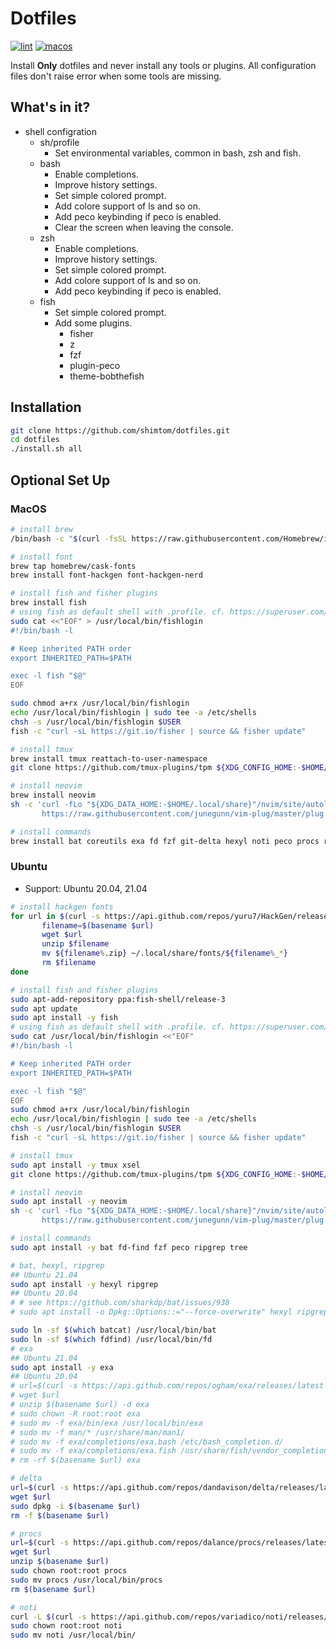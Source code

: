 # Dotfiles

[![lint](https://github.com/shimtom/dotfiles/actions/workflows/lint.yml/badge.svg)](https://github.com/shimtom/dotfiles/actions/workflows/lint.yml) [![macos](https://github.com/shimtom/dotfiles/actions/workflows/macos.yml/badge.svg)](https://github.com/shimtom/dotfiles/actions/workflows/macos.yml)

Install **Only** dotfiles and never install any tools or plugins.
All configuration files don't raise error when some tools are missing.


## What's in it?
* shell configration
    * sh/profile
        - Set environmental variables, common in bash, zsh and fish.
    * bash
        - Enable completions.
        - Improve history settings.
        - Set simple colored prompt.
        - Add colore support of ls and so on.
        - Add peco keybinding if peco is enabled.
        - Clear the screen when leaving the console.
    * zsh
        - Enable completions.
        - Improve history settings.
        - Set simple colored prompt.
        - Add colore support of ls and so on.
        - Add peco keybinding if peco is enabled.
    * fish
        - Set simple colored prompt.
        - Add some plugins.
            - fisher
            - z
            - fzf
            - plugin-peco
            - theme-bobthefish


## Installation

```bash
git clone https://github.com/shimtom/dotfiles.git
cd dotfiles
./install.sh all
```

## Optional Set Up
### MacOS

```bash
# install brew
/bin/bash -c "$(curl -fsSL https://raw.githubusercontent.com/Homebrew/install/HEAD/install.sh)"

# install font
brew tap homebrew/cask-fonts
brew install font-hackgen font-hackgen-nerd

# install fish and fisher plugins
brew install fish
# using fish as default shell with .profile. cf. https://superuser.com/questions/446925/re-use-profile-for-fish
sudo cat <<"EOF" > /usr/local/bin/fishlogin
#!/bin/bash -l

# Keep inherited PATH order
export INHERITED_PATH=$PATH

exec -l fish "$@"
EOF

sudo chmod a+rx /usr/local/bin/fishlogin
echo /usr/local/bin/fishlogin | sudo tee -a /etc/shells
chsh -s /usr/local/bin/fishlogin $USER
fish -c "curl -sL https://git.io/fisher | source && fisher update"

# install tmux
brew install tmux reattach-to-user-namespace
git clone https://github.com/tmux-plugins/tpm ${XDG_CONFIG_HOME:-$HOME/.config}/tmux/plugins/tpm

# install neovim
brew install neovim
sh -c 'curl -fLo "${XDG_DATA_HOME:-$HOME/.local/share}"/nvim/site/autoload/plug.vim --create-dirs \
       https://raw.githubusercontent.com/junegunn/vim-plug/master/plug.vim'

# install commands
brew install bat coreutils exa fd fzf git-delta hexyl noti peco procs ripgrep tree
```

### Ubuntu
* Support: Ubuntu 20.04, 21.04

```bash
# install hackgen fonts
for url in $(curl -s https://api.github.com/repos/yuru7/HackGen/releases/latest | grep "browser_download_url.*\.zip" | cut -d : -f 2,3 | tr -d \"); do
       filename=$(basename $url)
       wget $url
       unzip $filename
       mv ${filename%.zip} ~/.local/share/fonts/${filename%_*}
       rm $filename
done

# install fish and fisher plugins
sudo apt-add-repository ppa:fish-shell/release-3
sudo apt update
sudo apt install -y fish
# using fish as default shell with .profile. cf. https://superuser.com/questions/446925/re-use-profile-for-fish
sudo cat /usr/local/bin/fishlogin <<"EOF"
#!/bin/bash -l

# Keep inherited PATH order
export INHERITED_PATH=$PATH

exec -l fish "$@"
EOF
sudo chmod a+rx /usr/local/bin/fishlogin
echo /usr/local/bin/fishlogin | sudo tee -a /etc/shells
chsh -s /usr/local/bin/fishlogin $USER
fish -c "curl -sL https://git.io/fisher | source && fisher update"

# install tmux
sudo apt install -y tmux xsel
git clone https://github.com/tmux-plugins/tpm ${XDG_CONFIG_HOME:-$HOME/.config}/tmux/plugins/tpm

# install neovim
sudo apt install -y neovim
sh -c 'curl -fLo "${XDG_DATA_HOME:-$HOME/.local/share}"/nvim/site/autoload/plug.vim --create-dirs \
       https://raw.githubusercontent.com/junegunn/vim-plug/master/plug.vim'

# install commands
sudo apt install -y bat fd-find fzf peco ripgrep tree

# bat, hexyl, ripgrep
## Ubuntu 21.04
sudo apt install -y hexyl ripgrep
## Ubuntu 20.04
# # see https://github.com/sharkdp/bat/issues/938
# sudo apt install -o Dpkg::Options::="--force-overwrite" hexyl ripgrep

sudo ln -sf $(which batcat) /usr/local/bin/bat
sudo ln -sf $(which fdfind) /usr/local/bin/fd
# exa
## Ubuntu 21.04
sudo apt install -y exa
## Ubuntu 20.04
# url=$(curl -s https://api.github.com/repos/ogham/exa/releases/latest | grep -E "browser_download_url.*exa-linux-x86_64-v[0-9]+\.[0-9]+\.[0-9]+\.*\.zip" | cut -d : -f 2,3 | tr -d \")
# wget $url
# unzip $(basename $url) -d exa
# sudo chown -R root:root exa
# sudo mv -f exa/bin/exa /usr/local/bin/exa
# sudo mv -f man/* /usr/share/man/man1/
# sudo mv -f exa/completions/exa.bash /etc/bash_completion.d/
# sudo mv -f exa/completions/exa.fish /usr/share/fish/vendor_completions.d/
# rm -rf $(basename $url) exa

# delta
url=$(curl -s https://api.github.com/repos/dandavison/delta/releases/latest | grep -E "browser_download_url.*git-delta_[0-9]+\.[0-9]+\.[0-9]+_amd64\.deb" | cut -d : -f 2,3 | tr -d \")
wget $url
sudo dpkg -i $(basename $url)
rm -f $(basename $url)

# procs
url=$(curl -s https://api.github.com/repos/dalance/procs/releases/latest | grep -E "browser_download_url.*procs-v[0-9]+\.[0-9]+\.[0-9]+-x86_64-lnx\.zip" | cut -d : -f 2,3 | tr -d \")
wget $url
unzip $(basename $url)
sudo chown root:root procs
sudo mv procs /usr/local/bin/procs
rm $(basename $url)

# noti
curl -L $(curl -s https://api.github.com/repos/variadico/noti/releases/latest | awk '/browser_download_url/ { print $2 }' | grep 'linux-amd64' | sed 's/"//g') | tar -xz
sudo chown root:root noti
sudo mv noti /usr/local/bin/
```

